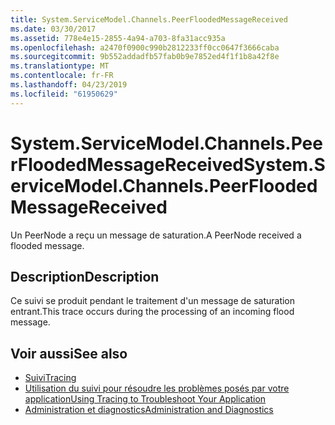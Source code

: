 ```yaml
---
title: System.ServiceModel.Channels.PeerFloodedMessageReceived
ms.date: 03/30/2017
ms.assetid: 778e4e15-2855-4a94-a703-8fa31acc935a
ms.openlocfilehash: a2470f0900c990b2812233ff0cc0647f3666caba
ms.sourcegitcommit: 9b552addadfb57fab0b9e7852ed4f1f1b8a42f8e
ms.translationtype: MT
ms.contentlocale: fr-FR
ms.lasthandoff: 04/23/2019
ms.locfileid: "61950629"
---
```

# <a name="systemservicemodelchannelspeerfloodedmessagereceived"></a><span data-ttu-id="ba44d-102">System.ServiceModel.Channels.PeerFloodedMessageReceived</span><span class="sxs-lookup"><span data-stu-id="ba44d-102">System.ServiceModel.Channels.PeerFloodedMessageReceived</span></span>
<span data-ttu-id="ba44d-103">Un PeerNode a reçu un message de saturation.</span><span class="sxs-lookup"><span data-stu-id="ba44d-103">A PeerNode received a flooded message.</span></span>  
  
## <a name="description"></a><span data-ttu-id="ba44d-104">Description</span><span class="sxs-lookup"><span data-stu-id="ba44d-104">Description</span></span>  
 <span data-ttu-id="ba44d-105">Ce suivi se produit pendant le traitement d'un message de saturation entrant.</span><span class="sxs-lookup"><span data-stu-id="ba44d-105">This trace occurs during the processing of an incoming flood message.</span></span>  
  
## <a name="see-also"></a><span data-ttu-id="ba44d-106">Voir aussi</span><span class="sxs-lookup"><span data-stu-id="ba44d-106">See also</span></span>

- [<span data-ttu-id="ba44d-107">Suivi</span><span class="sxs-lookup"><span data-stu-id="ba44d-107">Tracing</span></span>](../../../../../docs/framework/wcf/diagnostics/tracing/index.md)
- [<span data-ttu-id="ba44d-108">Utilisation du suivi pour résoudre les problèmes posés par votre application</span><span class="sxs-lookup"><span data-stu-id="ba44d-108">Using Tracing to Troubleshoot Your Application</span></span>](../../../../../docs/framework/wcf/diagnostics/tracing/using-tracing-to-troubleshoot-your-application.md)
- [<span data-ttu-id="ba44d-109">Administration et diagnostics</span><span class="sxs-lookup"><span data-stu-id="ba44d-109">Administration and Diagnostics</span></span>](../../../../../docs/framework/wcf/diagnostics/index.md)
